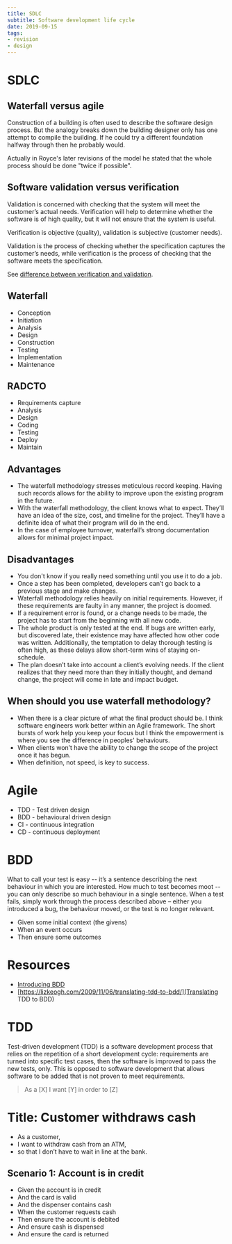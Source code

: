 ```yaml
---
title: SDLC
subtitle: Software development life cycle
date: 2019-09-15
tags:
- revision
- design
---
```


# SDLC

## Waterfall versus agile
Construction of a building is often used to describe the software design
process. But the analogy breaks down the building designer only has one attempt
to compile the building. If he could try a different foundation halfway through
then he probably would.

Actually in Royce's later revisions of the model he stated that the whole
process should be done "twice if possible".

## Software validation versus verification
Validation is concerned with checking that the system will meet the customer’s
actual needs. Verification will help to determine whether the software is of
high quality, but it will not ensure that the system is useful.

Verification is objective (quality), validation is subjective (customer needs).

Validation is the process of checking whether the specification captures the
customer’s needs, while verification is the process of checking that the
software meets the specification.

See [difference between verification and validation](https://www.easterbrook.ca/steve/2010/11/the-difference-between-verification-and-validation/).

## Waterfall
- Conception
- Initiation
- Analysis
- Design
- Construction
- Testing
- Implementation
- Maintenance

## RADCTO
- Requirements capture
- Analysis
- Design
- Coding
- Testing
- Deploy
- Maintain

## Advantages
- The waterfall methodology stresses meticulous record keeping. Having such
records allows for the ability to improve upon the existing program in the
future.
- With the waterfall methodology, the client knows what to expect. They’ll have
an idea of the size, cost, and timeline for the project. They’ll have a
definite idea of what their program will do in the end.
- In the case of employee turnover, waterfall’s strong documentation allows for
minimal project impact.

## Disadvantages
- You don't know if you really need something until you use it to do a job.
- Once a step has been completed, developers can’t go back to a previous stage
and make changes.
- Waterfall methodology relies heavily on initial requirements. However, if
these requirements are faulty in any manner, the project is doomed.
- If a requirement error is found, or a change needs to be made, the project
has to start from the beginning with all new code.
- The whole product is only tested at the end. If bugs are written early, but
discovered late, their existence may have affected how other code was
written. Additionally, the temptation to delay thorough testing is often high,
as these delays allow short-term wins of staying on-schedule.
- The plan doesn’t take into account a client’s evolving needs. If the client
realizes that they need more than they initially thought, and demand change,
the project will come in late and impact budget.

## When should you use waterfall methodology?
- When there is a clear picture of what the final product should be. I think
software engineers work better within an Agile framework. The short bursts of
work help you keep your focus but I think the empowerment is where you see the
difference in peoples' behaviours.
- When clients won’t have the ability to change the scope of the project once
it has begun.
- When definition, not speed, is key to success.

# Agile
- TDD - Test driven design
- BDD - behavioural driven design
- CI - continuous integration
- CD - continuous deployment

# BDD
What to call your test is easy -- it’s a sentence describing the next behaviour
in which you are interested. How much to test becomes moot -- you can only
describe so much behaviour in a single sentence. When a test fails, simply work
through the process described above – either you introduced a bug, the
behaviour moved, or the test is no longer relevant.

- Given some initial context (the givens)
- When an event occurs
- Then ensure some outcomes

# Resources
- [Introducing BDD](https://dannorth.net/introducing-bdd/)
- [https://lizkeogh.com/2009/11/06/translating-tdd-to-bdd/](Translating TDD to BDD)

# TDD
Test-driven development (TDD) is a software development process that relies on
the repetition of a short development cycle: requirements are turned into
specific test cases, then the software is improved to pass the new tests, only.
This is opposed to software development that allows software to be added that
is not proven to meet requirements.

> As a [X] I want [Y] in order to [Z]

# Title: Customer withdraws cash
- As a customer,
- I want to withdraw cash from an ATM,
- so that I don’t have to wait in line at the bank.

## Scenario 1: Account is in credit
- Given the account is in credit
- And the card is valid
- And the dispenser contains cash
- When the customer requests cash
- Then ensure the account is debited
- And ensure cash is dispensed
- And ensure the card is returned

